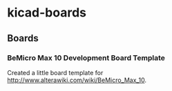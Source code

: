 # kicad-boards

## Boards

### BeMicro Max 10 Development Board Template

Created a little board template for http://www.alterawiki.com/wiki/BeMicro_Max_10.
